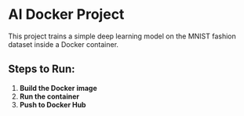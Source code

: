 # AI Docker Project
This project trains a simple deep learning model on the MNIST fashion dataset inside a Docker container.

## Steps to Run:
1. **Build the Docker image**
2. **Run the container**
3. **Push to Docker Hub**

